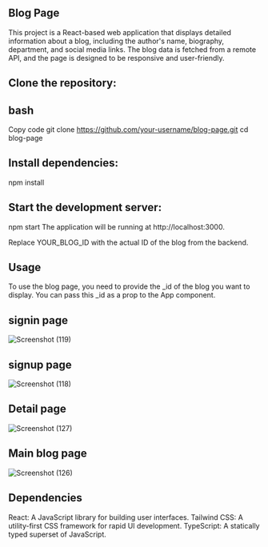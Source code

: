 ## Blog Page
This project is a React-based web application that displays detailed information about a blog, including the author's name, biography, department, and social media links. The blog data is fetched from a remote API, and the page is designed to be responsive and user-friendly.

## Clone the repository:

## bash
Copy code
git clone https://github.com/your-username/blog-page.git
cd blog-page

## Install dependencies:
npm install

## Start the development server:
npm start
The application will be running at http://localhost:3000.

<App _id="YOUR_BLOG_ID" />
Replace YOUR_BLOG_ID with the actual ID of the blog from the backend.

## Usage
To use the blog page, you need to provide the _id of the blog you want to display. You can pass this _id as a prop to the App component.

## signin page
![Screenshot (119)](https://github.com/user-attachments/assets/ec4c06fa-482e-461d-a54d-f3df8b79433a)
## signup page 
![Screenshot (118)](https://github.com/user-attachments/assets/6ec91718-e869-4010-9545-7f565a3b9d91)
## Detail page 
![Screenshot (127)](https://github.com/user-attachments/assets/88f451be-054e-45c0-afa1-762a9a9d8535)
## Main blog page
![Screenshot (126)](https://github.com/user-attachments/assets/dcaa2e75-8563-4578-9795-4858db1a5f69)


## Dependencies
React: A JavaScript library for building user interfaces.
Tailwind CSS: A utility-first CSS framework for rapid UI development.
TypeScript: A statically typed superset of JavaScript.
